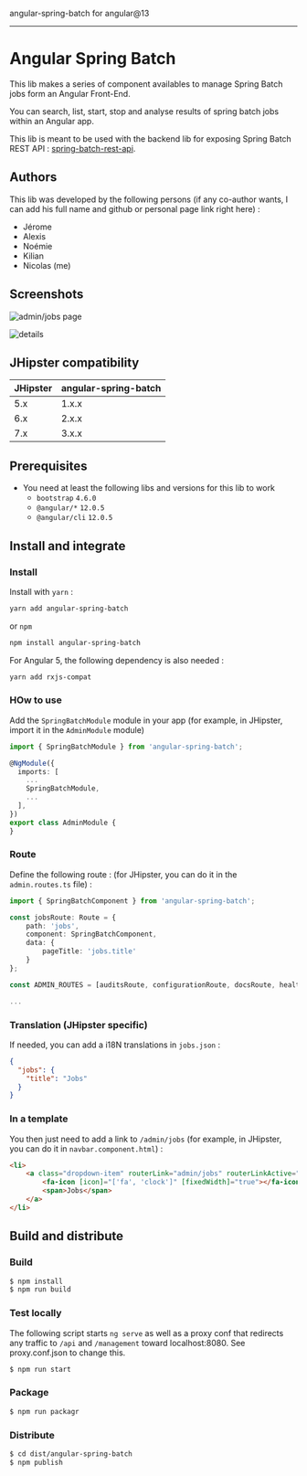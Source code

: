 angular-spring-batch for angular@13

---


# Angular Spring Batch

This lib makes a series of component availables to manage Spring Batch jobs form an Angular Front-End.

You can search, list, start, stop and analyse results of spring batch jobs within an Angular app.

This lib is meant to be used with the backend lib for exposing Spring Batch REST API : [spring-batch-rest-api](https://github.com/nicoraynaud/spring-batch-rest-api).


## Authors

This lib was developed by the following persons (if any co-author wants, I can add his full name and github or personal page link right here) :
- Jérome
- Alexis
- Noémie
- Kilian
- Nicolas (me)

## Screenshots

![admin/jobs page](https://user-images.githubusercontent.com/184581/57590024-d4a6f880-74f6-11e9-8319-cbc802b190b0.png "Logo The Jobs component")

![details](https://user-images.githubusercontent.com/184581/57590072-1e8fde80-74f7-11e9-95b1-7a536de8bf02.png "A Job execution detail")


## JHipster compatibility

| JHipster      | angular-spring-batch |
| ------------- | -------------------- |
|  5.x          | 1.x.x                |
|  6.x          | 2.x.x                |
|  7.x          | 3.x.x                |


## Prerequisites

- You need at least the following libs and versions for this lib to work
  - `bootstrap` `4.6.0`
  - `@angular/*` `12.0.5`
  - `@angular/cli` `12.0.5`


## Install and integrate

### Install

Install with `yarn` :

```bash
yarn add angular-spring-batch
```
or `npm`

```bash
npm install angular-spring-batch
```

For Angular 5, the following dependency is also needed :

```bash
yarn add rxjs-compat
```

### HOw to use

Add the `SpringBatchModule` module in your app (for example, in JHipster, import it in the `AdminModule` module)

```typescript
import { SpringBatchModule } from 'angular-spring-batch';

@NgModule({
  imports: [
    ...
    SpringBatchModule,
    ...
  ],
})
export class AdminModule {
}
```

### Route

Define the following route : (for JHipster, you can do it in the `admin.routes.ts` file) :

```typescript
import { SpringBatchComponent } from 'angular-spring-batch';

const jobsRoute: Route = {
    path: 'jobs',
    component: SpringBatchComponent,
    data: {
        pageTitle: 'jobs.title'
    }
};

const ADMIN_ROUTES = [auditsRoute, configurationRoute, docsRoute, healthRoute, logsRoute, metricsRoute, jobsRoute];

...
```

### Translation (JHipster specific)

If needed, you can add a i18N translations in `jobs.json` :

```json
{
  "jobs": {
    "title": "Jobs"
  }
}
```

### In a template

You then just need to add a link to `/admin/jobs` (for example, in JHipster, you can do it in `navbar.component.html`) :

```html
<li>
    <a class="dropdown-item" routerLink="admin/jobs" routerLinkActive="active" (click)="collapseNavbar()">
        <fa-icon [icon]="['fa', 'clock']" [fixedWidth]="true"></fa-icon>
        <span>Jobs</span>
    </a>
</li>
```

## Build and distribute

### Build

```bash
$ npm install
$ npm run build
```

### Test locally

The following script starts `ng serve` as well as a proxy conf that redirects any traffic to `/api` and `/management` toward localhost:8080.
See proxy.conf.json to change this.

```bash
$ npm run start
```

### Package

```bash
$ npm run packagr
```

### Distribute

```bash
$ cd dist/angular-spring-batch
$ npm publish
```

